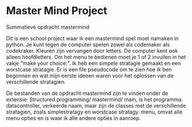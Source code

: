 # Master Mind Project
 Summatieve opdracht mastermind

Dit is een school project waar ik een mastermind spel moet namaken in python.
Je kunt tegen de computer spelen zowel als codemaker als codekraker.
Kleuren zijn vervangen door letters. De computer kent ook alleen hoofdletters.
Om het menu te bedienen moet je 1 of 2 invullen in het vakje "make your choice:".
Ik heb een simpele stratagie gemaakt en een worstcase stratagie. 
Er is een file pseudocode om te zien hoe ik ben begonnen en wat mijn eerste ideeen waren voor het oplossen
van de verschillende stratagien.

De bestanden van de opdracht mastermind zijn te vinden onder de extensie: Structured programming/ mastermind/
 main, is het programma.
 datacontroller, verkeerde naam, maar zijn de classes met de verschillende stratagien, zoals simplestratagy en worstcase stratagy.
 menu, omvat alle menu opties en is waar ik alle andere opties in aanroep.



